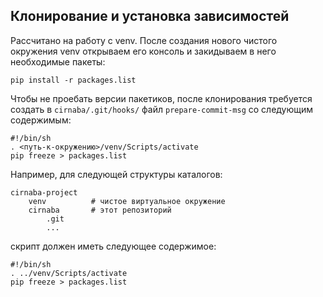 ## Клонирование и установка зависимостей

Рассчитано на работу с venv.
После создания нового чистого окружения venv открываем его консоль и закидываем в него необходимые пакеты:
```
pip install -r packages.list
```
Чтобы не проебать версии пакетиков, после клонирования требуется создать в `cirnaba/.git/hooks/` файл `prepare-commit-msg` со следующим содержимым:
```
#!/bin/sh
. <путь-к-окружению>/venv/Scripts/activate
pip freeze > packages.list
```
Например, для следующей структуры каталогов:
```
cirnaba-project
    venv          # чистое виртуальное окружение  
    cirnaba       # этот репозиторий
        .git
        ... 
```
cкрипт должен иметь следующее содержимое:
```
#!/bin/sh
. ../venv/Scripts/activate
pip freeze > packages.list
```
